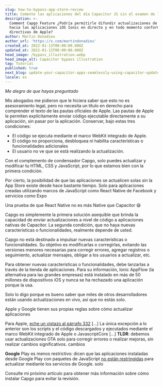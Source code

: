 ```yaml
---
slug: how-to-bypass-app-store-review
title: Comente las aplicaciones del día Capacitor JS sin el examen de la App Store.
description: >-
  Comment Capgo Feature ¿Podría permitirle difundir actualizaciones de código
  hacia las aplicaciones iOS Ionic en directo y en todo momento conforme a las
  directivas de Apple?
author: Martin Donadieu
author_url: 'https://x.com/martindonadieu'
created_at: 2022-01-13T00:00:00.000Z
updated_at: 2022-01-13T00:00:00.000Z
head_image: /bypass_illustration.webp
head_image_alt: Capacitor bypass illustration
tag: Tutorial
published: true
next_blog: update-your-capacitor-apps-seamlessly-using-capacitor-updater
locale: es
---
```


_Me alegro de que hayas preguntado_

Mis abogados me pidieron que le hiciera saber que esto no es asesoramiento legal, pero no necesita un título en derecho para comprender el texto de las pautas oficiales de Apple. Las pautas de Apple le permiten explícitamente enviar código ejecutable directamente a su aplicación, sin pasar por la aplicación. Conservar, bajo estas tres condiciones:

* El código se ejecuta mediante el marco WebKit integrado de Apple.
* El código no proporciona, desbloquea ni habilita características o funcionalidades adicionales
* El usuario no ve que se está realizando la actualización.

Con el complemento de condensador Capgo, solo puedes actualizar y modificar tu HTML, CSS y JavaScript, por lo que estamos bien con la primera condición.

Por cierto, la posibilidad de que las aplicaciones se actualicen solas sin la App Store existe desde hace bastante tiempo.
Solo para aplicaciones creadas utilizando marcos de JavaScript como React Native de Facebook y servicios como Expo

Una prueba de que React Native no es más Native que Capacitor 😆

Capgo es simplemente la primera solución asequible que brinda la capacidad de enviar actualizaciones a nivel de código a aplicaciones nativas de Capacitor.
La segunda condición, que no haya nuevas características o funcionalidades, realmente depende de usted.

Capgo no está destinado a impulsar nuevas características o funcionalidades. Su objetivo es modificarlas o corregirlas, evitando las versiones menores necesarias para corregir errores, agregar registros o seguimiento, actualizar mensajes, obligar a los usuarios a actualizar, etc.

Para obtener nuevas características o funcionalidades, debe lanzarlas a través de la tienda de aplicaciones. Para su información, Ionic AppFlow (la alternativa para las grandes empresas) está instalado en más de 50 millones de dispositivos iOS y nunca se ha rechazado una aplicación porque la usa.

Solo lo digo porque es bueno saber que miles de otros desarrolladores están usando actualizaciones en vivo, así que no estás solo.

Apple y Google tienen sus propias reglas sobre cómo actualizar aplicaciones

Para Apple, [eche un vistazo al párrafo 332](https://developerapplecom/programs/information/Apple_Developer_Program_Information_8_12_15pdf/)
\[…\] La única excepción a lo anterior son los scripts y el código descargados y ejecutados mediante el marco WebKit integrado de Apple o JavascriptCore \[…\] __TLDR__: debemos usar actualizaciones OTA solo para corregir errores o realizar mejoras, sin realizar cambios significativos. cambios

__Google__ Play es menos restrictivo: dicen que las aplicaciones instaladas desde Google Play con paquetes de JavaScript [no están restringidas](https://supportgooglecom/googleplay/android-developer/answer/9888379/?hl=en) para actualizar mediante los servicios de Google. solo


Consulte mi próximo artículo para obtener más información sobre cómo instalar Capgo para evitar la revisión.